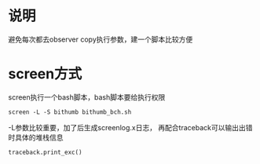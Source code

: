 # 说明
避免每次都去observer copy执行参数，建一个脚本比较方便



# screen方式
screen执行一个bash脚本，bash脚本要给执行权限
```
screen -L -S bithumb bithumb_bch.sh
```

-L参数比较重要，加了后生成screenlog.x日志，
再配合traceback可以输出出错时具体的堆栈信息
```
traceback.print_exc()
```
